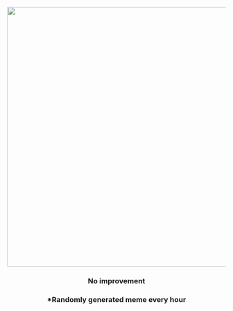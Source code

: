 <p align="center">
        <img src="https://i.redd.it/9qy5k5nvmhs81.jpg" width="600" height="600">
        </p>
        <h3 align="center">No improvement</h3>
        <h3 align="center">*Randomly generated meme every hour</h3>
    